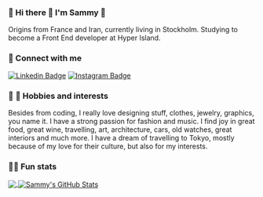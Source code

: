 ### :cherry_blossom: Hi there :wave: I'm Sammy :cherry_blossom:
Origins from France and Iran, currently living in Stockholm. Studying to become a Front End developer at Hyper Island.

### :love_letter: Connect with me
[![Linkedin Badge](https://img.shields.io/badge/-LinkedIn-blue?style=rounded-square&logo=Linkedin&logoColor=white&link=https://www.linkedin.com/in/sammydjohari/)](https://www.linkedin.com/in/sammydjohari/)
[![Instagram Badge](https://img.shields.io/badge/-Instagram-405DE6?style=rounded-square&logo=instagram&logoColor=white&link=https://www.instagram.com/sammydjohari/)](https://www.instagram.com/sammydjohari/)

### :motor_scooter: :ramen: Hobbies and interests
Besides from coding, I really love designing stuff, clothes, jewelry, graphics, you name it. I have a strong passion for fashion and music. I find joy in great food, great wine, travelling, art, architecture, cars, old watches, great interiors and much more. I have a dream of travelling to Tokyo, mostly because of my love for their culture, but also for my interests. 

### :man_technologist: Fun stats
<a href="https://github.com/sammydjohari/sammydjohari">
  <img align="center" src="https://github-readme-stats.vercel.app/api/top-langs/?username=sammydjohari&title_color=ffffff&text_color=c9cacc&icon_color=2bbc8a&bg_color=1d1f21&langs_count=4" />
</a>
<a href="https://github.com/sammydjohari/sammydjohari">
  <img align="center" src="https://github-readme-stats.vercel.app/api?username=sammydjohari&show_icons=true&line_height=27&count_private=true&title_color=ffffff&text_color=c9cacc&icon_color=2bbc8a&bg_color=1d1f21" alt="Sammy's GitHub Stats" />
</a>
<!--
**sammydjohari/sammydjohari** is a ✨ _special_ ✨ repository because its `README.md` (this file) appears on your GitHub profile.

Here are some ideas to get you started:

- 🔭 I’m currently working on ...
- 🌱 I’m currently learning ...
- 👯 I’m looking to collaborate on ...
- 🤔 I’m looking for help with ...
- 💬 Ask me about ...
- 📫 How to reach me: ...
- 😄 Pronouns: ...
- ⚡ Fun fact: ...
-->
